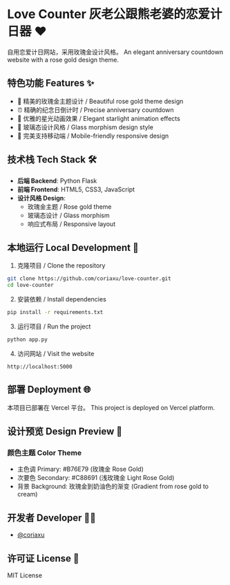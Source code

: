 # Love Counter 灰老公跟熊老婆的恋爱计日器 ❤️

自用恋爱计日网站，采用玫瑰金设计风格。
An elegant anniversary countdown website with a rose gold design theme.

## 特色功能 Features ✨

- 💝 精美的玫瑰金主题设计 / Beautiful rose gold theme design
- ⏰ 精确的纪念日倒计时 / Precise anniversary countdown
- 🌟 优雅的星光动画效果 / Elegant starlight animation effects
- 🎨 玻璃态设计风格 / Glass morphism design style
- 📱 完美支持移动端 / Mobile-friendly responsive design

## 技术栈 Tech Stack 🛠️

- **后端 Backend**: Python Flask
- **前端 Frontend**: HTML5, CSS3, JavaScript
- **设计风格 Design**: 
  - 玫瑰金主题 / Rose gold theme
  - 玻璃态设计 / Glass morphism
  - 响应式布局 / Responsive layout

## 本地运行 Local Development 🚀

1. 克隆项目 / Clone the repository
```bash
git clone https://github.com/coriaxu/love-counter.git
cd love-counter
```

2. 安装依赖 / Install dependencies
```bash
pip install -r requirements.txt
```

3. 运行项目 / Run the project
```bash
python app.py
```

4. 访问网站 / Visit the website
```
http://localhost:5000
```

## 部署 Deployment 🌐

本项目已部署在 Vercel 平台。
This project is deployed on Vercel platform.

## 设计预览 Design Preview 🎨

### 颜色主题 Color Theme
- 主色调 Primary: #B76E79 (玫瑰金 Rose Gold)
- 次要色 Secondary: #C88691 (浅玫瑰金 Light Rose Gold)
- 背景 Background: 玫瑰金到奶油色的渐变 (Gradient from rose gold to cream)

## 开发者 Developer 👩‍💻

- [@coriaxu](https://github.com/coriaxu)

## 许可证 License 📄

MIT License
